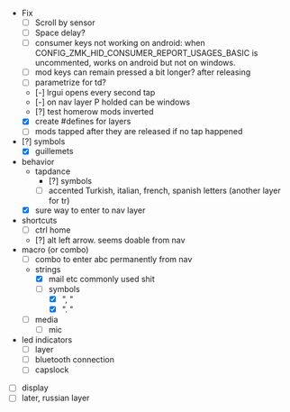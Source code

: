 - Fix
  - [ ] Scroll by sensor
  - [ ] Space delay?
  - [ ] consumer keys not working on android: when CONFIG_ZMK_HID_CONSUMER_REPORT_USAGES_BASIC is uncommented, works on android but not on windows.
  - [ ] mod keys can remain pressed a bit longer? after releasing
  - [ ] parametrize for td?
  - [-] lrgui opens every second tap
  - [-] on nav layer P holded can be windows
  - [?] test homerow mods inverted
  - [x] create #defines for layers
  - [ ] mods tapped after they are released if no tap happened
- [?] symbols
  - [x] guillemets
- behavior
  - tapdance
    - [?] symbols
    - [ ] accented Turkish, italian, french, spanish letters (another layer for tr)
  - [x] sure way to enter to nav layer
- shortcuts
  - [ ] ctrl home 
  - [?] alt left arrow. seems doable from nav
- macro (or combo)
  - [ ] combo to enter abc permanently from nav
  - strings
    - [x] mail etc commonly used shit
    - [ ] symbols
      - [x] ", " 
      - [x] ". " 
  - [ ] media
    - [ ] mic
- led indicators
  - [ ] layer
  - [ ] bluetooth connection
  - [ ] capslock

- [ ] display
- [ ] later, russian layer
